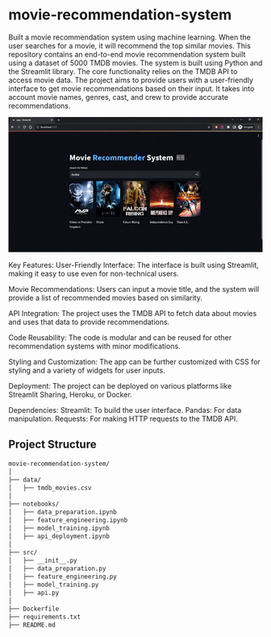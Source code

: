 # movie-recommendation-system
Built a movie recommendation system using machine learning. When the user searches for a movie, it will recommend the top similar movies. This repository contains an end-to-end movie recommendation system built using a dataset of 5000 TMDB movies. The system is built using Python and the Streamlit library. The core functionality relies on the TMDB API to access movie data. The project aims to provide users with a user-friendly interface to get movie recommendations based on their input. It takes into account movie names, genres, cast, and crew to provide accurate recommendations.

![Demo](https://github.com/Punitpawar5/movie-recommendation-system/blob/main/project.gif)

Key Features: User-Friendly Interface: The interface is built using Streamlit, making it easy to use even for non-technical users.

Movie Recommendations: Users can input a movie title, and the system will provide a list of recommended movies based on similarity.

API Integration: The project uses the TMDB API to fetch data about movies and uses that data to provide recommendations.

Code Reusability: The code is modular and can be reused for other recommendation systems with minor modifications.

Styling and Customization: The app can be further customized with CSS for styling and a variety of widgets for user inputs.

Deployment: The project can be deployed on various platforms like Streamlit Sharing, Heroku, or Docker.

Dependencies: Streamlit: To build the user interface. Pandas: For data manipulation. Requests: For making HTTP requests to the TMDB API.

## Project Structure

```plaintext
movie-recommendation-system/
│
├── data/
│   ├── tmdb_movies.csv
│
├── notebooks/
│   ├── data_preparation.ipynb
│   ├── feature_engineering.ipynb
│   ├── model_training.ipynb
│   ├── api_deployment.ipynb
│
├── src/
│   ├── __init__.py
│   ├── data_preparation.py
│   ├── feature_engineering.py
│   ├── model_training.py
│   ├── api.py
│
├── Dockerfile
├── requirements.txt
├── README.md
